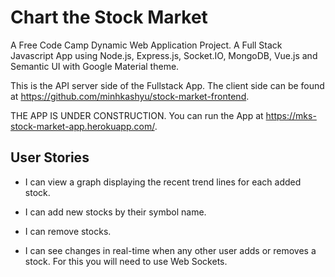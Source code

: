 # Chart the Stock Market

A Free Code Camp Dynamic Web Application Project. A Full Stack Javascript App using Node.js, Express.js, Socket.IO, MongoDB, Vue.js and Semantic UI with Google Material theme.

This is the API server side of the Fullstack App. The client side can be found at https://github.com/minhkashyu/stock-market-frontend.

THE APP IS UNDER CONSTRUCTION. You can run the App at https://mks-stock-market-app.herokuapp.com/.

## User Stories

* I can view a graph displaying the recent trend lines for each added stock.

* I can add new stocks by their symbol name.

* I can remove stocks.

* I can see changes in real-time when any other user adds or removes a stock. For this you will need to use Web Sockets.
